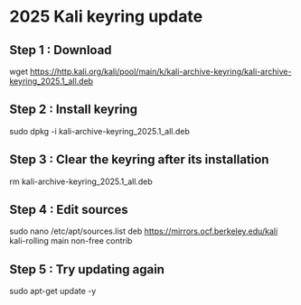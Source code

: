 # 2025 Kali keyring update

## Step 1 : Download
wget https://http.kali.org/kali/pool/main/k/kali-archive-keyring/kali-archive-keyring_2025.1_all.deb

## Step 2 : Install keyring
sudo dpkg -i kali-archive-keyring_2025.1_all.deb

## Step 3 : Clear the keyring after its installation
rm kali-archive-keyring_2025.1_all.deb

## Step 4 : Edit sources 
sudo nano /etc/apt/sources.list
deb https://mirrors.ocf.berkeley.edu/kali kali-rolling main non-free contrib

## Step 5 : Try updating again
sudo apt-get update -y
